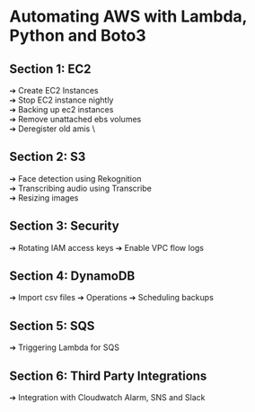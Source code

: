 # Automating AWS with Lambda, Python and Boto3

## Section 1: EC2
➔ Create EC2 Instances \
➔ Stop EC2 instance nightly \
➔ Backing up ec2 instances \
➔ Remove unattached ebs volumes \
➔ Deregister old amis \

## Section 2: S3
➔ Face detection using Rekognition \
➔ Transcribing audio using Transcribe \
➔ Resizing images

## Section 3: Security
➔ Rotating IAM access keys
➔ Enable VPC flow logs

## Section 4: DynamoDB
➔ Import csv files
➔ Operations
➔ Scheduling backups

## Section 5: SQS
➔ Triggering Lambda for SQS

## Section 6: Third Party Integrations
➔ Integration with Cloudwatch Alarm, SNS and Slack



